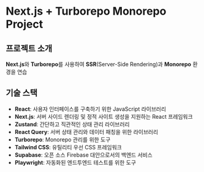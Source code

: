 # Next.js + Turborepo Monorepo Project

## 프로젝트 소개
**Next.js**와 **Turborepo**를 사용하여 **SSR**(Server-Side Rendering)과 **Monorepo** 환경을 연습

## 기술 스택
- **React**: 사용자 인터페이스를 구축하기 위한 JavaScript 라이브러리
- **Next.js**: 서버 사이드 렌더링 및 정적 사이트 생성을 지원하는 React 프레임워크
- **Zustand**: 간단하고 직관적인 상태 관리 라이브러리
- **React Query**: 서버 상태 관리와 데이터 패칭을 위한 라이브러리
- **Turborepo**: Monorepo 관리를 위한 도구
- **Tailwind CSS**: 유틸리티 우선 CSS 프레임워크
- **Supabase**: 오픈 소스 Firebase 대안으로서의 백엔드 서비스
- **Playwright**: 자동화된 엔드투엔드 테스트를 위한 도구

